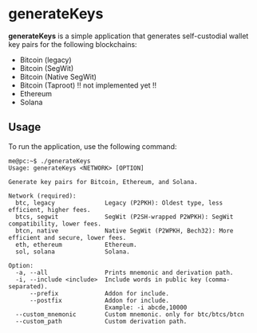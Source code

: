# generateKeys

**generateKeys** is a simple application that generates self-custodial wallet key pairs for the following blockchains:

- Bitcoin (legacy)
- Bitcoin (SegWit)
- Bitcoin (Native SegWit)
- Bitcoin (Taproot) !! not implemented yet !!
- Ethereum
- Solana

## Usage

To run the application, use the following command:

```
me@pc:~$ ./generateKeys
Usage: generateKeys <NETWORK> [OPTION]

Generate key pairs for Bitcoin, Ethereum, and Solana.

Network (required):
  btc, legacy              Legacy (P2PKH): Oldest type, less efficient, higher fees.
  btcs, segwit             SegWit (P2SH-wrapped P2WPKH): SegWit compatibility, lower fees.
  btcn, native             Native SegWit (P2WPKH, Bech32): More efficient and secure, lower fees.
  eth, ethereum            Ethereum.
  sol, solana              Solana.

Option:
  -a, --all                Prints mnemonic and derivation path.
  -i, --include <include>  Include words in public key (comma-separated).
      --prefix             Addon for include.
      --postfix            Addon for include.
                           Example: -i abcde,10000
  --custom_mnemonic        Custom mnemonic. only for btc/btcs/btcn
  --custom_path            Custom derivation path.
```
